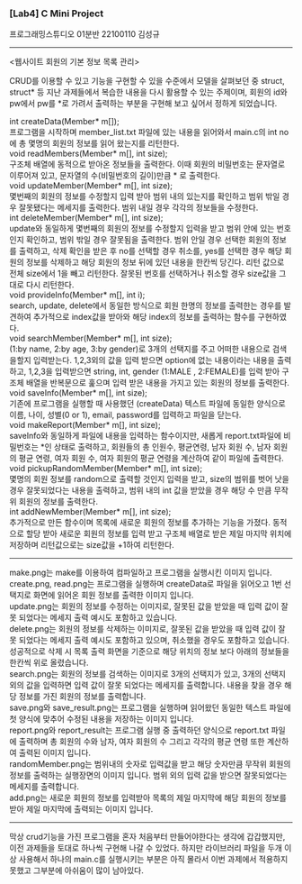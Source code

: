 ### [Lab4] C Mini Project

프로그래밍스튜디오 01분반 22100110 김성규

---
<웹사이트 회원의 기본 정보 목록 관리>

CRUD를 이용할 수 있고 기능을 구현할 수 있을 수준에서 모델을 살펴보던 중 struct, struct* 등 지난 과제들에서 복습한 내용을 다시 활용할 수 있는 주제이며, 회원의 id와 pw에서 pw를 *로 가려서 출력하는 부분을 구현해 보고 싶어서 정하게 되었습니다.

int createData(Member* m[]);<br>
프로그램을 시작하며 member_list.txt 파일에 있는 내용을 읽어와서 main.c의 int no에 총 몇명의 회원의 정보를 읽어 왔는지를 리턴한다.<br>
void readMembers(Member* m[], int size);<br>
구조체 배열에 동적으로 받아온 정보들을 출력한다. 이때 회원의 비밀번호는 문자열로 이루어져 있고, 문자열의 수(비밀번호의 길이)만큼 \* 로 출력한다.<br>
void updateMember(Member* m[], int size);<br>
몇번째의 회원의 정보를 수정할지 입력 받아 범위 내의 있는지를 확인하고 범위 밖일 경우 잘못됐다는 메세지를 출력한다. 범위 내일 경우 각각의 정보들을 수정한다.<br>
int deleteMember(Member* m[], int size);<br>
update와 동일하게 몇번째의 회원의 정보를 수정할지 입력을 받고 범위 안에 있는 번호인지 확인하고, 범위 밖일 경우 잘못됨을 출력한다. 범위 안일 경우 선택한 회원의 정보를 출력하고, 삭제 확인을 받은 후 no를 선택할 경우 취소를, yes를 선택한 경우 해당 회원의 정보를 삭제하고 해당 회원의 정보 뒤에 있던 내용을 한칸씩 당긴다. 리턴 값으로 전체 size에서 1을 빼고 리턴한다. 잘못된 번호를 선택하거나 취소할 경우 size값을 그대로 다시 리턴한다.<br>
void provideInfo(Member* m[], int i);<br>
search, update, delete에서 동일한 방식으로 회원 한명의 정보를 출력한는 경우를 발견하여 추가적으로 index값을 받아와 해당 index의 정보를 출력하는 함수를 구현하였다.<br>
void searchMember(Member* m[], int size);<br>
(1:by name, 2:by age, 3:by gender)로 3개의 선택지를 주고 어떠한 내용으로 검색을할지 입력받는다. 1,2,3외의 값을 입력 받으면 option에 없는 내용이라는 내용을 출력하고, 1,2,3을 입력받으면 string, int, gender (1:MALE , 2:FEMALE)를 입력 받아 구조체 배열을 반복문으로 훑으며 입력 받은 내용을 가지고 있는 회원의 정보를 출력한다.<br>
void saveInfo(Member* m[], int size);<br>
기존에 프로그램을 실행할 때 사용했던 (createData) 텍스트 파일에 동일한 양식으로 이름, 나이, 성별(0 or 1), email, password를 입력하고 파일을 닫는다.<br>
void makeReport(Member* m[], int size);<br>
saveInfo와 동일하게 파일에 내용을 입력하는 함수이지만, 새롭게 report.txt파일에 비밀번호는 \*인 상태로 출력하고, 회원들의 총 인원수, 평균연령, 남자 회원 수, 남자 회원의 평균 연령, 여자 회원 수, 여자 회원의 평균 연령을 계산하여 같이 파일에 출력한다.<br>
void pickupRandomMember(Member* m[], int size);<br>
몇명의 회원 정보를 random으로 출력할 것인지 입력을 받고, size의 범위를 벗어 낫을 경우 잘못되었다는 내용을 출력하고, 범위 내의 int 값을 받았을 경우 해당 수 만큼 무작위 회원의 정보를 출력한다.<br>
int addNewMember(Member* m[], int size);<br>
추가적으로 만든 함수이며 목록에 새로운 회원의 정보를 추가하는 기능을 가졌다. 동적으로 할당 받아 새로운 회원의 정보를 입력 받고 구조체 배열로 받은 제일 마지막 위치에 저장하며 리턴값으로는 size값을 +1하여 리턴한다.<br>

---
make.png는 make를 이용하여 컴파일하고 프로그램을 실행시킨 이미지 입니다.<br>
create.png, read.png는 프로그램을 실행하며 createData로 파일을 읽어오고 1번 선택지로 화면에 읽어온 회원 정보를 출력한 이미지 입니다.<br>
update.png는 회원의 정보를 수정하는 이미지로, 잘못된 값을 받았을 때 입력 값이 잘못 되었다는 메세지 출력 예시도 포함하고 있습니다.<br>
delete.png는 회원의 정보를 삭제하는 이미지로, 잘못된 값을 받았을 때 입력 값이 잘못 되었다는 메세지 출력 예시도 포함하고 있으며, 취소했을 경우도 포함하고 있습니다. 성공적으로 삭제 시 목록 출력 화면을 기준으로 해당 위치의 정보 보다 아래의 정보들을 한칸씩 위로 올렸습니다.<br>
search.png는 회원의 정보를 검색하는 이미지로 3개의 선택지가 있고, 3개의 선택지 외의 값을 입력하면 입력 값이 잘못 되었다는 메세지를 출력합니다. 내용을 찾을 경우 해당 정보를 가진 회원의 정보를 출력합니다.<br>
save.png와 save_result.png는 프로그램을 실행하며 읽어왔던 동일한 텍스트 파일에 첫 양식에 맞추어 수정된 내용을 저장하는 이미지 입니다.<br>
report.png와 report_result는 프로그램 실행 중 출력하던 양식으로 report.txt 파일에 출력하며 총 회원의 수와 남자, 여자 회원의 수 그리고 각각의 평균 연령 또한 계산하여 출력된 이미지 입니다.<br>
randomMember.png는 범위내의 숫자로 입력값을 받고 해당 숫자만큼 무작위 회원의 정보를 출력하는 실행장면의 이미지 입니다. 범위 외의 입력 값을 받으면 잘못되었다는 메세지를 출력합니다.<br>
add.png는 새로운 회원의 정보를 입력받아 목록의 제일 마지막에 해당 회원의 정보를 받아 제일 마지막에 출력되는 이미지 입니다.<br>

---
막상 crud기능을 가진 프로그램을 혼자 처음부터 만들어야한다는 생각에 갑갑했지만, 이전 과제들을 토대로 하나씩 구현해 나갈 수 있었다. 하지만 라이브러리 파일을 두개 이상 사용해서 하나의 main.c를 실행시키는 부분은 아직 몰라서 이번 과제에서 적용하지 못했고 그부분에 아쉬움이 많이 남아있다.
